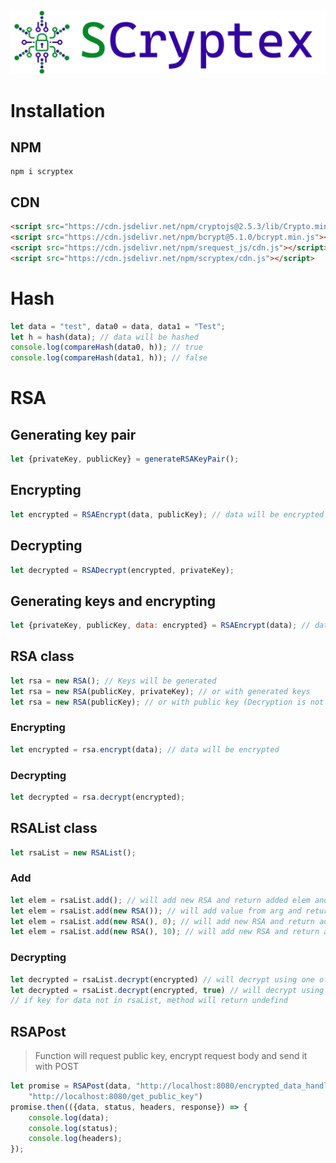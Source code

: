 ![SCryptex docs](./SCryptex.png)
# Installation
## NPM
```
npm i scryptex
```
## CDN
```html
<script src="https://cdn.jsdelivr.net/npm/cryptojs@2.5.3/lib/Crypto.min.js"></script>
<script src="https://cdn.jsdelivr.net/npm/bcrypt@5.1.0/bcrypt.min.js"></script>
<script src="https://cdn.jsdelivr.net/npm/srequest_js/cdn.js"></script>
<script src="https://cdn.jsdelivr.net/npm/scryptex/cdn.js"></script>
```
# Hash
```javascript
let data = "test", data0 = data, data1 = "Test";
let h = hash(data); // data will be hashed
console.log(compareHash(data0, h)); // true
console.log(compareHash(data1, h)); // false
```
# RSA
## Generating key pair
```javascript
let {privateKey, publicKey} = generateRSAKeyPair();
```
## Encrypting
```javascript
let encrypted = RSAEncrypt(data, publicKey); // data will be encrypted
```
## Decrypting
```javascript
let decrypted = RSADecrypt(encrypted, privateKey);
```
## Generating keys and encrypting
```javascript
let {privateKey, publicKey, data: encrypted} = RSAEncrypt(data); // data will be encrypted
```
## RSA class
```javascript
let rsa = new RSA(); // Keys will be generated
let rsa = new RSA(publicKey, privateKey); // or with generated keys
let rsa = new RSA(publicKey); // or with public key (Decryption is not available)
```
### Encrypting
```javascript
let encrypted = rsa.encrypt(data); // data will be encrypted
```
### Decrypting
```javascript
let decrypted = rsa.decrypt(encrypted);
```
## RSAList class
```javascript
let rsaList = new RSAList();
```
### Add
```javascript
let elem = rsaList.add(); // will add new RSA and return added elem and remove it after 2 hours
let elem = rsaList.add(new RSA()); // will add value from arg and return added elem and remove it after 2 hours
let elem = rsaList.add(new RSA(), 0); // will add new RSA and return added elem without removing after delay
let elem = rsaList.add(new RSA(), 10); // will add new RSA and return added elem and remove it after 10 ms
```
### Decrypting
```javascript
let decrypted = rsaList.decrypt(encrypted) // will decrypt using one of private keys
let decrypted = rsaList.decrypt(encrypted, true) // will decrypt using one of private keys and remove this key
// if key for data not in rsaList, method will return undefind
```
## RSAPost
> Function will request public key, encrypt request body and send it with POST
```javascript
let promise = RSAPost(data, "http://localhost:8080/encrypted_data_handler",
    "http://localhost:8080/get_public_key")
promise.then(({data, status, headers, response}) => {
    console.log(data);
    console.log(status);
    console.log(headers);
});
```
